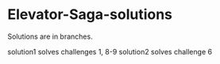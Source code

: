 # Elevator-Saga-solutions

Solutions are in branches.

solution1 solves challenges 1, 8-9
solution2 solves challenge 6
